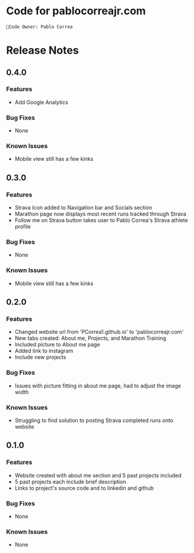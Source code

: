 Code for pablocorreajr.com
=======


`👥Code Owner: Pablo Correa`

# Release Notes

## 0.4.0

### Features

- Add Google Analytics

### Bug Fixes

- None

### Known Issues

- Mobile view still has a few kinks

## 0.3.0

### Features

- Strava Icon added to Navigation bar and Socials section
- Marathon page now displays most recent runs tracked through Strava
- Follow me on Strava button takes user to Pablo Correa's Strava athlete profile

### Bug Fixes

- None

### Known Issues

- Mobile view still has a few kinks

## 0.2.0

### Features

- Changed website url from 'PCorrea1.github.io' to 'pablocorreajr.com'
- New tabs created: About me, Projects, and Marathon Training
- Included picture to About me page
- Added link to instagram
- Include new projects

### Bug Fixes

- Issues with picture fitting in about me page, had to adjust the image width

### Known Issues

- Struggling to find solution to posting Strava completed runs onto website

## 0.1.0

### Features

- Website created with about me section and 5 past projects included
- 5 past projects each include brief description
- Links to project's source code and to linkedin and github


### Bug Fixes

- None

### Known Issues

- None

